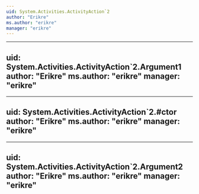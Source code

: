 ```yaml
---
uid: System.Activities.ActivityAction`2
author: "Erikre"
ms.author: "erikre"
manager: "erikre"
---
```


---
uid: System.Activities.ActivityAction`2.Argument1
author: "Erikre"
ms.author: "erikre"
manager: "erikre"
---

---
uid: System.Activities.ActivityAction`2.#ctor
author: "Erikre"
ms.author: "erikre"
manager: "erikre"
---

---
uid: System.Activities.ActivityAction`2.Argument2
author: "Erikre"
ms.author: "erikre"
manager: "erikre"
---
